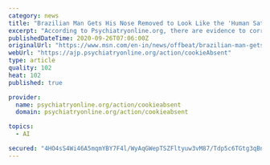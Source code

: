 ```yaml
---
category: news
title: "Brazilian Man Gets His Nose Removed to Look Like the 'Human Satan'"
excerpt: "According to Psychiatryonline.org, there are evidence to correlate extreme body modifications with identity and self. Like us on Facebook to see similar stories"
publishedDateTime: 2020-09-26T07:06:00Z
originalUrl: "https://www.msn.com/en-in/news/offbeat/brazilian-man-gets-his-nose-removed-to-look-like-the-human-satan/ar-BB19r8hT"
webUrl: "https://ajp.psychiatryonline.org/action/cookieAbsent"
type: article
quality: 102
heat: 102
published: true

provider:
  name: psychiatryonline.org/action/cookieabsent
  domain: psychiatryonline.org/action/cookieabsent

topics:
  - AI

secured: "4HO4sS4Wi46A5mqmYBY7F4l/WyAqGWepTSZFltyuw3vM87/Tdp5c6TGtg3qBn7kr96uSfNwGA52XY+z2hDlOEkifvr58Xww5LYzhSsvffZWtUgQsjifFUbNvxUn4Nawq8xjLOvzS7XsrlDiJ/qvH41IdN4kuzYTP29vKVgZC1FsQ9s/ixl8NaLD3Sv77qyKhEjqd2BAvVFbObd6yactmf5mDe4sdz0aYv5hyUGX5+f/3h2kO5zKgX/uTuxXWcj7TWgJPY/VjsJ/2uxCyLjgnmcaebnGo7IAdj4skw5X+fRp6BtK29Z/ffaOo6kS+bRj6dm/ND251aSRd01e6fIUBESpVrNvOirTVGW5P2PhZLxM=;NVbi5d7FX8I4ROTl0Hw8Hg=="
---
```


